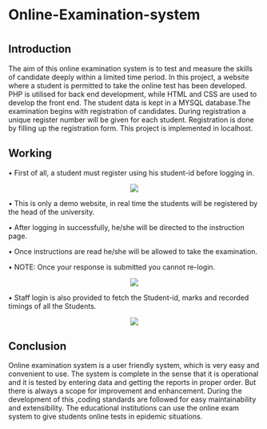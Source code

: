 <h1>Online-Examination-system<h1>
<h2>Introduction</h2>
The aim of this online examination system is to test and measure the skills of candidate deeply within a limited time period. In this project, a website where a student is permitted to take the online test has been developed. PHP is utilised for back end development, while HTML and CSS are used to develop the front end. The student data is kept in a MYSQL database.The examination begins with registration of candidates. During registration a unique register number will be given for each student. Registration is done by filling up the registration form. This project is implemented in localhost.

<h2>Working</h2>

•	First of all, a student must register using his student-id before logging in.
<p align="center">
  <img  src="https://user-images.githubusercontent.com/81762286/113385979-e32a8180-93a6-11eb-98cd-cb3410a2c7b3.png">
</p>

•	This is only a demo website, in real time the students will be registered by the head of the university.

•	After logging in successfully, he/she will be directed to the instruction page.

•	Once instructions are read he/she will be allowed to take the examination.

•	NOTE: Once your response is submitted you cannot re-login.

<p align="center">
  <img  src="https://user-images.githubusercontent.com/81762286/113386309-9b582a00-93a7-11eb-8206-0428063dd73f.JPG">
</p>
•	Staff login is also provided to fetch the Student-id, marks and recorded timings of all the Students.

<p align="center">
  <img  src="https://user-images.githubusercontent.com/81762286/113386314-9dba8400-93a7-11eb-9892-61c018aec8e6.JPG">
</p>

<h2>Conclusion</h2>
Online examination system is a user friendly system, which is very easy and convenient to use. The system is complete in the sense that it is operational and it is tested by entering data and getting the reports in proper order. But there is always a scope for improvement and enhancement. During the development of this ,coding standards are followed for easy maintainability and extensibility. The educational institutions can use the online exam system to give students online tests in epidemic situations.
